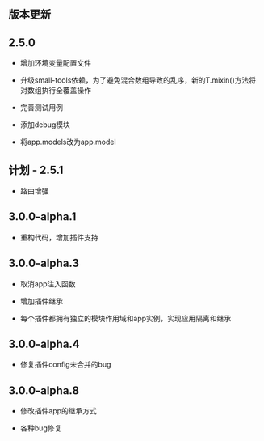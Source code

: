 ## 版本更新

## 2.5.0

* 增加环境变量配置文件

* 升级small-tools依赖，为了避免混合数组导致的乱序，新的T.mixin()方法将对数组执行全覆盖操作

* 完善测试用例

* 添加debug模块

* 将app.models改为app.model


## 计划 - 2.5.1

* 路由增强

## 3.0.0-alpha.1

* 重构代码，增加插件支持

## 3.0.0-alpha.3

* 取消app注入函数

* 增加插件继承

* 每个插件都拥有独立的模块作用域和app实例，实现应用隔离和继承

## 3.0.0-alpha.4

* 修复插件config未合并的bug


## 3.0.0-alpha.8

* 修改插件app的继承方式

* 各种bug修复
